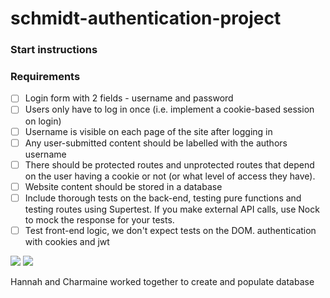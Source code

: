 # schmidt-authentication-project

### Start instructions 

### Requirements
+ [ ] Login form with 2 fields - username and password
+ [ ] Users only have to log in once (i.e. implement a cookie-based session on login)
+ [ ] Username is visible on each page of the site after logging in
+ [ ] Any user-submitted content should be labelled with the authors username
+ [ ] There should be protected routes and unprotected routes that depend on the user having a cookie or not (or what level of access they have).
+ [ ] Website content should be stored in a database
+ [ ] Include thorough tests on the back-end, testing pure functions and testing routes using Supertest. If you make external API calls, use Nock to mock the response for your tests.
+ [ ] Test front-end logic, we don't expect tests on the DOM.
authentication with cookies and jwt

![](https://files.gitter.im/foundersandcoders/schmidt/BpSq/1523787368241925065.jpg)
![](https://files.gitter.im/foundersandcoders/schmidt/59LQ/1752501801988654219.jpg)

Hannah and Charmaine worked together to create and populate database

